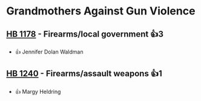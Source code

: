 # Grandmothers Against Gun Violence

## [HB 1178](/bill/2023-24/hb/1178/) - Firearms/local government 👍3  
* 👍 Jennifer Dolan Waldman

## [HB 1240](/bill/2023-24/hb/1240/) - Firearms/assault weapons 👍1  
* 👍 Margy Heldring